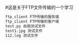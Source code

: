 #这是关于FTP文件传输的一个学习
``` markdown
ftp_client FTP传输的服务端
ftp_client FTP传输的客户端
test.py 自我测试文件
test1.jpg 测试文件
112.log 测试文件
```